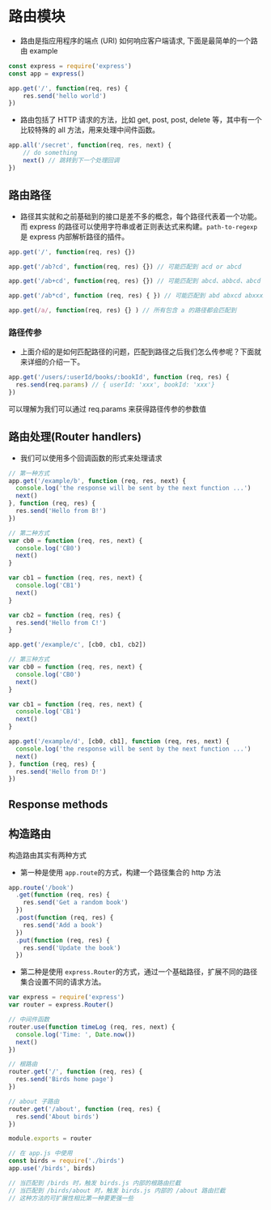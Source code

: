# 路由模块

- 路由是指应用程序的端点 (URI) 如何响应客户端请求, 下面是最简单的一个路由 example
```js
const express = require('express')
const app = express()

app.get('/', function(req, res) {
    res.send('hello world')
})
```

- 路由包括了 HTTP 请求的方法，比如 get, post, post, delete 等，其中有一个比较特殊的 all 方法，用来处理中间件函数。

```js
app.all('/secret', function(req, res, next) {
    // do something
    next() // 跳转到下一个处理回调
})
```

## 路由路径

- 路径其实就和之前基础到的接口是差不多的概念，每个路径代表着一个功能。而 express 的路径可以使用字符串或者正则表达式来构建。`path-to-regexp` 是 express 内部解析路径的插件。

```js
app.get('/', function(req, res) {})

app.get('/ab?cd', function(req, res) {}) // 可能匹配到 acd or abcd

app.get('/ab+cd', function(req, res) {}) // 可能匹配到 abcd、abbcd、abcd .....

app.get('/ab*cd', function (req, res) { }) // 可能匹配到 abd abxcd abxxxxcd ....(可能和我们所理解的 * 的概念不太一样)

app.get(/a/, function(req, res) {} ) // 所有包含 a 的路径都会匹配到
```


### 路径传参

- 上面介绍的是如何匹配路径的问题，匹配到路径之后我们怎么传参呢？下面就来详细的介绍一下。

```js
app.get('/users/:userId/books/:bookId', function (req, res) {
  res.send(req.params) // { userId: 'xxx', bookId: 'xxx'}
})
```
可以理解为我们可以通过 req.params 来获得路径传参的参数值


## 路由处理(Router handlers)
- 我们可以使用多个回调函数的形式来处理请求

```js 
// 第一种方式
app.get('/example/b', function (req, res, next) {
  console.log('the response will be sent by the next function ...')
  next()
}, function (req, res) {
  res.send('Hello from B!')
})

// 第二种方式
var cb0 = function (req, res, next) {
  console.log('CB0')
  next()
}

var cb1 = function (req, res, next) {
  console.log('CB1')
  next()
}

var cb2 = function (req, res) {
  res.send('Hello from C!')
}

app.get('/example/c', [cb0, cb1, cb2])

// 第三种方式
var cb0 = function (req, res, next) {
  console.log('CB0')
  next()
}

var cb1 = function (req, res, next) {
  console.log('CB1')
  next()
}

app.get('/example/d', [cb0, cb1], function (req, res, next) {
  console.log('the response will be sent by the next function ...')
  next()
}, function (req, res) {
  res.send('Hello from D!')
})

```

## Response methods


## 构造路由

构造路由其实有两种方式

- 第一种是使用 `app.route`的方式，构建一个路径集合的 http 方法

```js
app.route('/book')
  .get(function (req, res) {
    res.send('Get a random book')
  })
  .post(function (req, res) {
    res.send('Add a book')
  })
  .put(function (req, res) {
    res.send('Update the book')
  })
```

- 第二种是使用 `express.Router`的方式，通过一个基础路径，扩展不同的路径集合设置不同的请求方法。

```js
var express = require('express')
var router = express.Router()

// 中间件函数
router.use(function timeLog (req, res, next) {
  console.log('Time: ', Date.now())
  next()
})

// 根路由
router.get('/', function (req, res) {
  res.send('Birds home page')
})

// about 子路由
router.get('/about', function (req, res) {
  res.send('About birds')
})

module.exports = router

// 在 app.js 中使用
const birds = require('./birds')
app.use('/birds', birds)

// 当匹配到 /birds 时，触发 birds.js 内部的根路由拦截
// 当匹配到 /birds/about 时，触发 birds.js 内部的 /about 路由拦截
// 这种方法的可扩展性相比第一种要更强一些
```